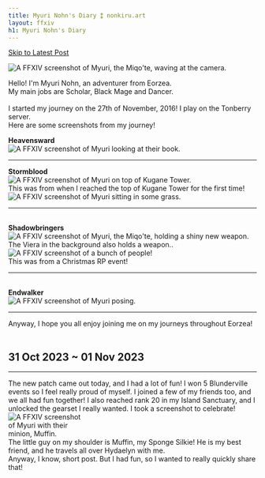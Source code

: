 ```yaml
---
title: Myuri Nohn's Diary ⁑ nonkiru.art
layout: ffxiv
h1: Myuri Nohn's Diary
---
```


<a href="#newpost">Skip to Latest Post</a>

<img src="/assets/img/ffxiv/myuri_2.png" alt="A FFXIV screenshot of Myuri, the Miqo'te, waving at the camera.">

Hello! I'm Myuri Nohn, an adventurer from Eorzea. 
<br>My main jobs are Scholar, Black Mage and Dancer.
<br><br>
I started my journey on the 27th of November, 2016! I play on the Tonberry server. 
<br>Here are some screenshots from my journey!

<b>Heavensward</b><br>
<img src="/assets/img/ffxiv/myuri_3.png" alt="A FFXIV screenshot of Myuri looking at their book.">
<br>
<hr>
<b>Stormblood</b><br>
<img src="/assets/img/ffxiv/myuri_4.png" alt="A FFXIV screenshot of Myuri on top of Kugane Tower.">
<br>This was from when I reached the top of Kugane Tower for the first time!
<img src="/assets/img/ffxiv/myuri_5.png" alt="A FFXIV screenshot of Myuri sitting in some grass.">
<hr>
<br>
<b>Shadowbringers</b><br>
<img src="/assets/img/ffxiv/myuri_6.png" alt="A FFXIV screenshot of Myuri, the Miqo'te, holding a shiny new weapon. The Viera in the background also holds a weapon..">
<img src="/assets/img/ffxiv/myuri_7.png" alt="A FFXIV screenshot of a bunch of people!">
<br>This was from a Christmas RP event!
<hr>
<br>
<b>Endwalker</b><br>
<img src="/assets/img/ffxiv/myuri_8.png" alt="A FFXIV screenshot of Myuri posing.">
<hr>
Anyway, I hope you all enjoy joining me on my journeys throughout Eorzea!
<br><br>

## 31 Oct 2023 ~ 01 Nov 2023
<hr id="newpost">
The new patch came out today, and I had a lot of fun! I won 5 Blunderville events so I feel really proud of myself. I joined a few of my friends too, and we all had fun together! I also reached rank 20 in my Island Sanctuary, and I unlocked the gearset I really wanted. I took a screenshot to celebrate! <br>
<img src="/assets/img/ffxiv/myuri_9.webp" alt="A FFXIV screenshot of Myuri with their minion, Muffin." style="max-width: 30%">
<br>The little guy on my shoulder is Muffin, my Sponge Silkie! He is my best friend, and he travels all over Hydaelyn with me.
<br>Anyway, I know, short post. But I had fun, so I wanted to really quickly share that!